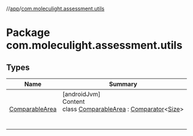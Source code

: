 //[app](../../index.md)/[com.moleculight.assessment.utils](index.md)



# Package com.moleculight.assessment.utils  


## Types  
  
|  Name |  Summary | 
|---|---|
| <a name="com.moleculight.assessment.utils/ComparableArea///PointingToDeclaration/"></a>[ComparableArea](-comparable-area/index.md)| <a name="com.moleculight.assessment.utils/ComparableArea///PointingToDeclaration/"></a>[androidJvm]  <br>Content  <br>class [ComparableArea](-comparable-area/index.md) : [Comparator](https://developer.android.com/reference/kotlin/java/util/Comparator.html)<[Size](https://developer.android.com/reference/kotlin/android/util/Size.html)>   <br><br><br>|

